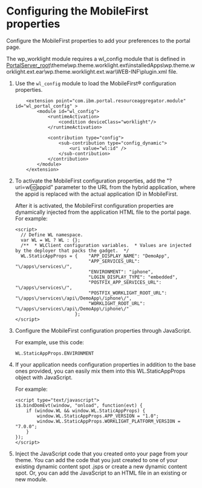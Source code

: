 # Configuring the MobileFirst properties

Configure the MobileFirst properties to add your preferences to the portal page.

The wp\_worklight module requires a wl\_config module that is defined in [PortalServer\_root](../reference/wpsdirstr.md#wp_root)\\theme\\wp.theme.worklight.ext\\installedApps\\wp.theme.worklight.ext.ear\\wp.theme.worklight.ext.war\\WEB-INF\\plugin.xml file.

1.  Use the `wl_config` module to load the MobileFirst® configuration properties.

    ```
        <extension point="com.ibm.portal.resourceaggregator.module" id="wl_portal_config" >
            <module id="wl_config">
            	<runtimeActivation>
    				<condition deviceClass="worklight"/>
    			</runtimeActivation>
    			
                <contribution type="config">
                    <sub-contribution type="config_dynamic">
                        <uri value="wl:id" />
                    </sub-contribution>
                </contribution>
            </module>
        </extension>
    
    ```

2.  To activate the MobileFirst configuration properties, add the "?uri=wl:id:appid" parameter to the URL from the hybrid application, where the appid is replaced with the actual application ID in MobileFirst.

    After it is activated, the MobileFirst configuration properties are dynamically injected from the application HTML file to the portal page. For example:

    ```
    <script>
      // Define WL namespace.
      var WL = WL ? WL : {};
      /**  * WLClient configuration variables.  * Values are injected by the deployer that packs the gadget.  */  
      WL.StaticAppProps = {    "APP_DISPLAY_NAME": "DemoApp",    
    						   "APP_SERVICES_URL": "\/apps\/services\/",    
    						   "ENVIRONMENT": "iphone",    
    						   "LOGIN_DISPLAY_TYPE": "embedded",    
    						   "POSTFIX_APP_SERVICES_URL": "\/apps\/services\/",    
    						   "POSTFIX_WORKLIGHT_ROOT_URL": "\/apps\/services\/api\/DemoApp\/iphone\/",    
    						   "WORKLIGHT_ROOT_URL": "\/apps\/services\/api\/DemoApp\/iphone\/" 
    					  };
    </script>
    
    ```

3.  Configure the MobileFirst configuration properties through JavaScript.

    For example, use this code:

    ```
    WL.StaticAppProps.ENVIRONMENT
    
    ```

4.  If your application needs configuration properties in addition to the base ones provided, you can easily mix them into this WL.StaticAppProps object with JavaScript.

    For example:

    ```
    <script type="text/javascript">
    i$.bindDomEvt(window, "onload", function(evt) {
    	if (window.WL && window.WL.StaticAppProps) {
    		window.WL.StaticAppProps.APP_VERSION = "1.0";
    		window.WL.StaticAppProps.WORKLIGHT_PLATFORM_VERSION = "7.0.0";
    	}
    });
    </script>
    ```

5.  Inject the JavaScript code that you created onto your page from your theme. You can add the code that you just created to one of your existing dynamic content spot .jsps or create a new dynamic content spot. Or, you can add the JavaScript to an HTML file in an existing or new module.



